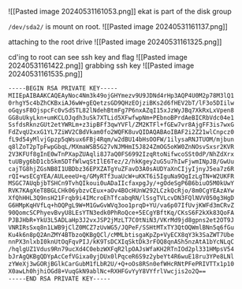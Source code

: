 ![[Pasted image 20240531161053.png]]
ekat is part of the disk group


`/dev/sda2/` is mount on root.
![[Pasted image 20240531161137.png]]

attaching to the root drive
![[Pasted image 20240531161325.png]]

cd'ing to root can see ssh key and flag
![[Pasted image 20240531161422.png]]
grabbing ssh key
![[Pasted image 20240531161535.png]]


```bash
-----BEGIN RSA PRIVATE KEY-----
MIIEpAIBAAKCAQEAyNoc4Nm3k49ojGHYmezv9U9JDNd4rHp3AQP4U0M2p78M3lQ1
0rhgY5c4bZhCKBxiAJ6wW+gEQetzsGD9QHzEOjziBKs2d6fHEV2bT/lF3o5DIilw
oGqysF8OjspcFc0vSdSTL82lNdehBtmFg7P6nxAZqI15xJzWyJBq7XkRxLxVpen8
GG8uUkyLkn+umKCLOJqdh3uSk7XTLid5XFwfwpNm+PEbnoBPrdAeBICRbVdc04e1
SsfdsRknzGUt2etYWRLm+z3ipBFf3qwYVFl/ZM2KTFl+fGEw7vr8AjgFF3is7wxG
FdZvqU2xxG1YL7ZiWV2CBdVkam0fo2WQFK8uvQIDAQABAoIBAF2i2Z21wlCnpcz0
fL9d54yMlvjGpzp5qWsux6FBj4Rqm/w2dBU14bHsOOFW/1ilysaRNJTUOM/mjbun
q8lZoT2pTpFwpGbqL/MXmaWSB5G27vNJMHmI5J824ZmOG5oKW0ZnNOsvSxsr2KVR
2V3KFUf8gInE0wTnPXapZUAqli8J7aQ0FS6992IzqRtoNifwcoSSt0dP/NhZdXrx
tuUByg6bD1cb5km5DTfWlwqStIlE6Tez/2/hkKgey2uG5u7hIwFjwmINpJB/GwUu
cajTG8hjZGsNB8I1UBDbz36EPXZATgYuZFavD3A0sAUDYaXnCIjyIjnyJ5ea7z6R
rQI+wsECgYEA/AULeeeU+q/GMyRTf3uaUcW+uKKT6i5IguNa9QgIzLgTN+W2UKFR
MSGC7AUqbjbTSHCn9TvhQIkoui0uADaIIcfaxpgJy/+gOdeSgP6B6biuO5M0kUwY
RVK7KAgXeT8BGLCHk06ybzvCEux+aOv4BOcHUnW292LCzkQcRjo/8m0CgYEAzAYw
XfQhHHL3Q9nsH21Frqb9i4IMcroEhTfcabqRN/lSsgTVLcvDN3FQlNVV050g3HgD
G6HMpKqHVfLq+hOQPgL9W+M1GwGvWVq3oo1prqD+YU/va6p07IfUvjKWFd3mCRvZ
90QomcSCPhyevBvyU8LEsYTN3edk0PhRoQce+5ECgYBftKq/CKsS6F2kXk83QoFA
PJBJHbR+YkU3L5ADLaHp3J2vxJSP2jMzLT7C0tNiN3/VKrMd9jd8gpns2et2OT9J
VNRIRsSxq8n1LWB9jClZ0MCZ7zUvWG5/JQPeF/SSHtMTxTY3QtOQWmlBNn5q6fGu
Ku4k6n8pQ2AnZMY4BTbzoQKBgQCl/cMMLbtisgaKpZp+VyECX8qY3k3SaZWT7Ube
nnPX3nlxbI0knUtOqFqvPIJ/kK9TsDCXIqSktDk3rFOQ8qnASh5nzAtA1bYcNLqC
/hqlgUZ1Vdus9Rn79ucXd4C0ebzWXFqR2lpOAJsWfaKH2RTnIOd2pl331HMpsV54
bJrAgQKBgQDYpAcCefVGixa0yjDUx0lPqceR6S9z2ybeYt4R6wuE18ru3YPe8LNl
zYWeXj3wGORjBGlkCarGubM1fLbR2U/+Q+oOs8RSn0efWHcRNtPFePRIVTTx1p10
X0awLh0hjhiOGd8+VuqGkN9ablNc+RXHFGvYyY8VYfrlVwcjis2o2Q==
-----END RSA PRIVATE KEY-----

```